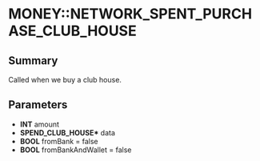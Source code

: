# MONEY::NETWORK_SPENT_PURCHASE_CLUB_HOUSE

## Summary
Called when we buy a club house.

## Parameters
* **INT** amount
* **SPEND_CLUB_HOUSE\*** data
* **BOOL** fromBank = false
* **BOOL** fromBankAndWallet = false